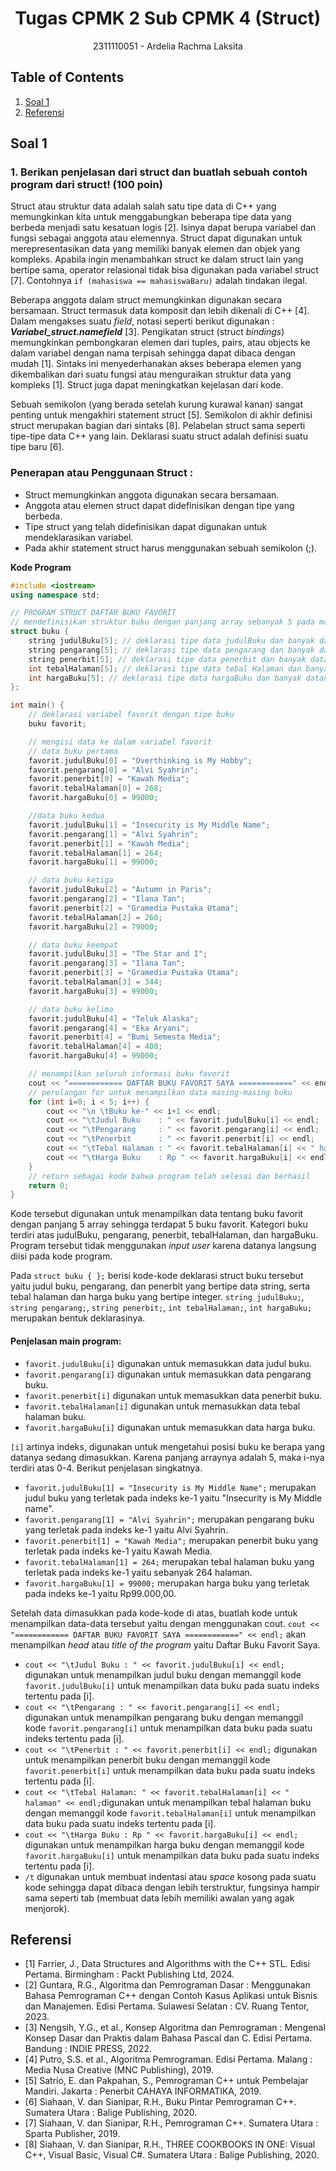 # <h1 align="center">Tugas CPMK 2 Sub CPMK 4 (Struct)</h1>
<p align="center">2311110051 - Ardelia Rachma Laksita</p>

## Table of Contents
1. [Soal 1](#soal-1)
2. [Referensi](#referensi)

## Soal 1
### 1. Berikan penjelasan dari struct dan buatlah sebuah contoh program dari struct! (100 poin)
Struct atau struktur data adalah salah satu tipe data di C++ yang memungkinkan kita untuk menggabungkan beberapa tipe data yang berbeda menjadi satu kesatuan logis [2]. Isinya dapat berupa variabel dan fungsi sebagai anggota atau elemennya. Struct dapat digunakan untuk merepresentasikan data yang memiliki banyak elemen dan objek yang kompleks. Apabila ingin menambahkan struct ke dalam struct lain yang bertipe sama, operator relasional tidak bisa digunakan pada variabel struct [7]. Contohnya `if (mahasiswa == mahasiswaBaru)` adalah tindakan ilegal. 

Beberapa anggota dalam struct memungkinkan digunakan secara bersamaan. Struct termasuk data komposit dan lebih dikenali di C++ [4]. Dalam mengakses suatu _field_, notasi seperti berikut digunakan : **_Variabel_struct.namefield_** [3]. Pengikatan struct (struct _bindings_) memungkinkan pembongkaran elemen dari tuples, pairs, atau objects ke dalam variabel dengan nama terpisah sehingga dapat dibaca dengan mudah [1]. Sintaks ini menyederhanakan akses beberapa elemen yang dikembalikan dari suatu fungsi atau menguraikan struktur data yang kompleks [1]. Struct juga dapat meningkatkan kejelasan dari kode. 

Sebuah semikolon (yang berada setelah kurung kurawal kanan) sangat penting untuk mengakhiri statement struct [5]. Semikolon di akhir definisi struct merupakan bagian dari sintaks [8]. Pelabelan struct sama seperti tipe-tipe data C++ yang lain. Deklarasi suatu struct adalah definisi suatu tipe baru [6].

### Penerapan atau Penggunaan Struct :
- Struct memungkinkan anggota digunakan secara bersamaan.
- Anggota atau elemen struct dapat didefinisikan dengan tipe yang berbeda.
- Tipe struct yang telah didefinisikan dapat digunakan untuk mendeklarasikan variabel.
- Pada akhir statement struct harus menggunakan sebuah semikolon (;).

**Kode Program**
```C++
#include <iostream>
using namespace std;

// PROGRAM STRUCT DAFTAR BUKU FAVORIT
// mendefinisikan struktur buku dengan panjang array sebanyak 5 pada masing-masing kategori
struct buku {
    string judulBuku[5]; // deklarasi tipe data judulBuku dan banyak datanya
    string pengarang[5]; // deklarasi tipe data pengarang dan banyak datanya
    string penerbit[5]; // deklarasi tipe data penerbit dan banyak datanya
    int tebalHalaman[5]; // deklarasi tipe data tebal Halaman dan banyak datanya
    int hargaBuku[5]; // deklarasi tipe data hargaBuku dan banyak datanya
};

int main() {
    // deklarasi variabel favorit dengan tipe buku
    buku favorit;

    // mengisi data ke dalam variabel favorit
    // data buku pertama
    favorit.judulBuku[0] = "Overthinking is My Hobby";
    favorit.pengarang[0] = "Alvi Syahrin";
    favorit.penerbit[0] = "Kawah Media";
    favorit.tebalHalaman[0] = 268;
    favorit.hargaBuku[0] = 99000;

    //data buku kedua
    favorit.judulBuku[1] = "Insecurity is My Middle Name";
    favorit.pengarang[1] = "Alvi Syahrin";
    favorit.penerbit[1] = "Kawah Media";
    favorit.tebalHalaman[1] = 264;
    favorit.hargaBuku[1] = 99000;

    // data buku ketiga
    favorit.judulBuku[2] = "Autumn in Paris";
    favorit.pengarang[2] = "Ilana Tan";
    favorit.penerbit[2] = "Gramedia Pustaka Utama";
    favorit.tebalHalaman[2] = 260;
    favorit.hargaBuku[2] = 79000;

    // data buku keempat
    favorit.judulBuku[3] = "The Star and I";
    favorit.pengarang[3] = "Ilana Tan";
    favorit.penerbit[3] = "Gramedia Pustaka Utama";
    favorit.tebalHalaman[3] = 344;
    favorit.hargaBuku[3] = 99000;

    // data buku kelima
    favorit.judulBuku[4] = "Teluk Alaska";
    favorit.pengarang[4] = "Eka Aryani";
    favorit.penerbit[4] = "Bumi Semesta Media";
    favorit.tebalHalaman[4] = 408;
    favorit.hargaBuku[4] = 99000;

    // menampilkan seluruh informasi buku favorit
    cout << "============ DAFTAR BUKU FAVORIT SAYA ============" << endl;
    // perulangan for untuk menampilkan data masing-masing buku
    for (int i=0; i < 5; i++) {
        cout << "\n \tBuku ke-" << i+1 << endl;
        cout << "\tJudul Buku    : " << favorit.judulBuku[i] << endl;
        cout << "\tPengarang     : " << favorit.pengarang[i] << endl;
        cout << "\tPenerbit      : " << favorit.penerbit[i] << endl;
        cout << "\tTebal Halaman : " << favorit.tebalHalaman[i] << " halaman" << endl;
        cout << "\tHarga Buku    : Rp " << favorit.hargaBuku[i] << endl;
    }
    // return sebagai kode bahwa program telah selesai dan berhasil
    return 0;
}

```
Kode tersebut digunakan untuk menampilkan data tentang buku favorit dengan panjang 5 array sehingga terdapat 5 buku favorit. Kategori buku terdiri atas judulBuku, pengarang, penerbit, tebalHalaman, dan hargaBuku. Program tersebut tidak menggunakan _input user_ karena datanya langsung diisi pada kode program. 

Pada `struct buku { };` berisi kode-kode deklarasi struct buku tersebut yaitu judul buku, pengarang, dan penerbit yang bertipe data string, serta tebal halaman dan harga buku yang bertipe integer. `string judulBuku;`, `string pengarang;`, `string penerbit;`, `int tebalHalaman;`, `int hargaBuku;` merupakan bentuk deklarasinya. 

#### Penjelasan main program:
- `favorit.judulBuku[i]` digunakan untuk memasukkan data judul buku. 
- `favorit.pengarang[i]` digunakan untuk memasukkan data pengarang buku.
- `favorit.penerbit[i]` digunakan untuk memasukkan data penerbit buku.
- `favorit.tebalHalaman[i]` digunakan untuk memasukkan data tebal halaman buku.
- `favorit.hargaBuku[i]` digunakan untuk memasukkan data harga buku.

`[i]` artinya indeks, digunakan untuk mengetahui posisi buku ke berapa yang datanya sedang dimasukkan. Karena panjang arraynya adalah 5, maka i-nya terdiri atas 0-4. Berikut penjelasan singkatnya.

- `favorit.judulBuku[1] = "Insecurity is My Middle Name";` merupakan judul buku yang terletak pada indeks ke-1 yaitu "Insecurity is My Middle name".
- `favorit.pengarang[1] = "Alvi Syahrin";` merupakan pengarang buku yang terletak pada indeks ke-1 yaitu Alvi Syahrin.
- `favorit.penerbit[1] = "Kawah Media";` merupakan penerbit buku yang terletak pada indeks ke-1 yaitu Kawah Media.
- `favorit.tebalHalaman[1] = 264;` merupakan tebal halaman buku yang terletak pada indeks ke-1 yaitu sebanyak 264 halaman.
- `favorit.hargaBuku[1] = 99000;` merupakan harga buku yang terletak pada indeks ke-1 yaitu Rp99.000,00.

Setelah data dimasukkan pada kode-kode di atas, buatlah kode untuk menampilkan data-data tersebut yaitu dengan menggunakan cout. `cout << "============ DAFTAR BUKU FAVORIT SAYA ============" << endl;` akan menampilkan _head_ atau _title of the program_ yaitu Daftar Buku Favorit Saya. 
- `cout << "\tJudul Buku : " << favorit.judulBuku[i] << endl;` digunakan untuk menampilkan judul buku dengan memanggil kode `favorit.judulBuku[i]` untuk menampilkan data buku pada suatu indeks tertentu pada [i].
- `cout << "\tPengarang : " << favorit.pengarang[i] << endl;` digunakan untuk menampilkan pengarang buku dengan memanggil kode `favorit.pengarang[i]` untuk menampilkan data buku pada suatu indeks tertentu pada [i].
- `cout << "\tPenerbit : " << favorit.penerbit[i] << endl;` digunakan untuk menampilkan penerbit buku dengan memanggil kode `favorit.penerbit[i]` untuk menampilkan data buku pada suatu indeks tertentu pada [i].
- `cout << "\tTebal Halaman: " << favorit.tebalHalaman[i] << " halaman" << endl;`digunakan untuk menampilkan tebal halaman buku dengan memanggil kode `favorit.tebalHalaman[i]` untuk menampilkan data buku pada suatu indeks tertentu pada [i].
- `cout << "\tHarga Buku : Rp " << favorit.hargaBuku[i] << endl;` digunakan untuk menampilkan harga buku dengan memanggil kode `favorit.hargaBuku[i]` untuk menampilkan data buku pada suatu indeks tertentu pada [i].
- `/t` digunakan untuk membuat indentasi atau _space_ kosong pada suatu kode sehingga dapat dibaca dengan lebih terstruktur, fungsinya hampir sama seperti tab (membuat data lebih memiliki awalan yang agak menjorok).


## Referensi
- [1] Farrier, J., Data Structures and Algorithms with the C++ STL. Edisi Pertama. Birmingham : Packt Publishing Ltd, 2024.
- [2] Guntara, R.G., Algoritma dan Pemrograman Dasar : Menggunakan Bahasa Pemrograman C++ dengan Contoh Kasus Aplikasi untuk Bisnis dan Manajemen. Edisi Pertama. Sulawesi Selatan : CV. Ruang Tentor, 2023.
- [3] Nengsih, Y.G., et al., Konsep Algoritma dan Pemrograman : Mengenal Konsep Dasar dan Praktis dalam Bahasa Pascal dan C. Edisi Pertama. Bandung : INDIE PRESS, 2022.
- [4] Putro, S.S. et al., Algoritma Pemrograman. Edisi Pertama. Malang : Media Nusa Creative (MNC Publishing), 2019.
- [5] Satrio, E. dan Pakpahan, S., Pemrograman C++ untuk Pembelajar Mandiri. Jakarta : Penerbit CAHAYA INFORMATIKA, 2019.
- [6] Siahaan, V. dan Sianipar, R.H., Buku Pintar Pemrograman C++. Sumatera Utara : Balige Publishing, 2020.
- [7] Siahaan, V. dan Sianipar, R.H., Pemrograman C++. Sumatera Utara : Sparta Publisher, 2019.
- [8] Siahaan, V. dan Sianipar, R.H., THREE COOKBOOKS IN ONE: Visual C++, Visual Basic, Visual C#. Sumatera Utara : Balige Publishing, 2020.